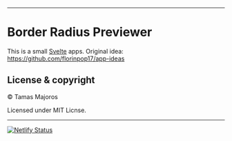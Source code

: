 ---

# Border Radius Previewer

This is a small [Svelte](https://svelte.dev) apps. Original idea: https://github.com/florinpop17/app-ideas

## License & copyright

© Tamas Majoros

Licensed under MIT Licnse.

------

[![Netlify Status](https://api.netlify.com/api/v1/badges/03d94fd5-749a-44a6-9d8b-459e78c55ff0/deploy-status)](https://app.netlify.com/sites/border-radius-preview/deploys)
